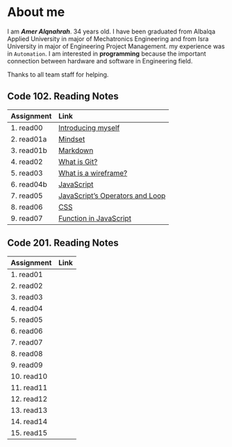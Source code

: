 # About me

I am **_Amer Alqnahrah_**. 34 years old.
I have been graduated from Albalqa Applied University in major of Mechatronics Engineering and from Isra University in major of Engineering Project Management. my experience was in `Automation`.
I am interested in __programming__ because the important connection between hardware and software in Engineering field.

Thanks to all team staff for helping. 

## Code 102. Reading Notes

Assignment  | Link                                                                                 | 
------------|:------------------------------------------------------------------------------------ |
1. read00   | [Introducing myself](https://amer-1987.github.io/Introducing-my-self/)               |
2. read01a  | [Mindset](https://amer-1987.github.io/Mindset/)                        |
3. read01b  | [Markdown ](https://github.com/Amer-1987/reading-notes-/blob/main/code%20102/read01b.md)                      |
4. read02   | [What is Git?](https://github.com/Amer-1987/reading-notes-/blob/main/code%20102/read02.md)                    |
5. read03   | [What is a wireframe?](https://github.com/Amer-1987/reading-notes-/blob/main/code%20102/read03)            |
6. read04b  | [JavaScript](https://github.com/Amer-1987/reading-notes-/blob/main/code%20102/read04b)                     |  
7. read05   | [JavaScript’s Operators and Loop](https://github.com/Amer-1987/reading-notes-/blob/main/code%20102/read05) |    
8. read06   | [CSS](https://github.com/Amer-1987/reading-notes-/blob/main/code%20102/read06)                             |    
9. read07   | [Function in JavaScript](https://github.com/Amer-1987/reading-notes-/blob/main/code%20102/read07)          | 


## Code 201. Reading Notes
Assignment  | Link                                                                                 | 
------------|:------------------------------------------------------------------------------------ |
1. read01   | []()               |
2. read02   | []()                    |
3. read03   | []()               |
4. read04   | []()                    |
5. read05   | []()               |
6. read06   | []()                    |
7. read07   | []()               |
8. read08   | []()                    |
9. read09   | []()               |
10. read10  | []()                    |
11. read11  | []()               |
12. read12  | []()                    |
13. read13  | []()               |
14. read14  | []()                    |
15. read15  | []()               |



  
